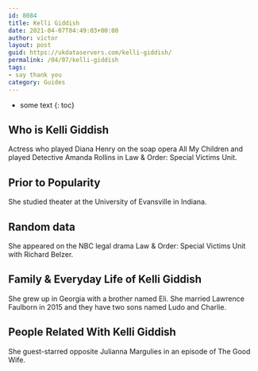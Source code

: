 ```yaml
---
id: 8084
title: Kelli Giddish
date: 2021-04-07T04:49:03+00:00
author: victor
layout: post
guid: https://ukdataservers.com/kelli-giddish/
permalink: /04/07/kelli-giddish
tags:
- say thank you
category: Guides
---
```


* some text
{: toc}


## Who is Kelli Giddish



Actress who played Diana Henry on the soap opera All My Children and played Detective Amanda Rollins in Law & Order: Special Victims Unit.

                
                
                
## Prior to Popularity



She studied theater at the University of Evansville in Indiana.

                
                
                
## Random data



She appeared on the NBC legal drama Law & Order: Special Victims Unit with Richard Belzer.

                
                
                
## Family & Everyday Life of Kelli Giddish



She grew up in Georgia with a brother named Eli. She married Lawrence Faulborn in 2015 and they have two sons named Ludo and Charlie. 

                
                
                
## People Related With Kelli Giddish



She guest-starred opposite Julianna Margulies in an episode of The Good Wife.

                
              
            
          
          
          
